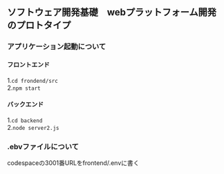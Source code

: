 ## ソフトウェア開発基礎　webプラットフォーム開発のプロトタイプ

### アプリケーション起動について
#### フロントエンド<br>
1.`cd frondend/src`<br>
2.`npm start`<br>

#### バックエンド<br>
1.`cd backend`<br>
2.`node server2.js`<br>

### .ebvファイルについて
codespaceの3001番URLをfrontend/.envに書く
